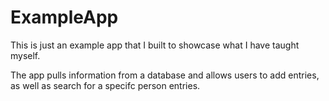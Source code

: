 # ExampleApp
This is just an example app that I built to showcase what I have taught myself. 

The app pulls information from a database and allows users to add entries, as well as search for a specifc person entries.
